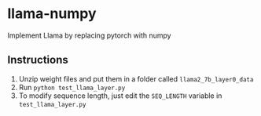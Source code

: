 # llama-numpy

Implement Llama by replacing pytorch with numpy

## Instructions

1. Unzip weight files and put them in a folder called ```llama2_7b_layer0_data```
2. Run ```python test_llama_layer.py```
3. To modify sequence length, just edit the ```SEQ_LENGTH``` variable in ```test_llama_layer.py```
